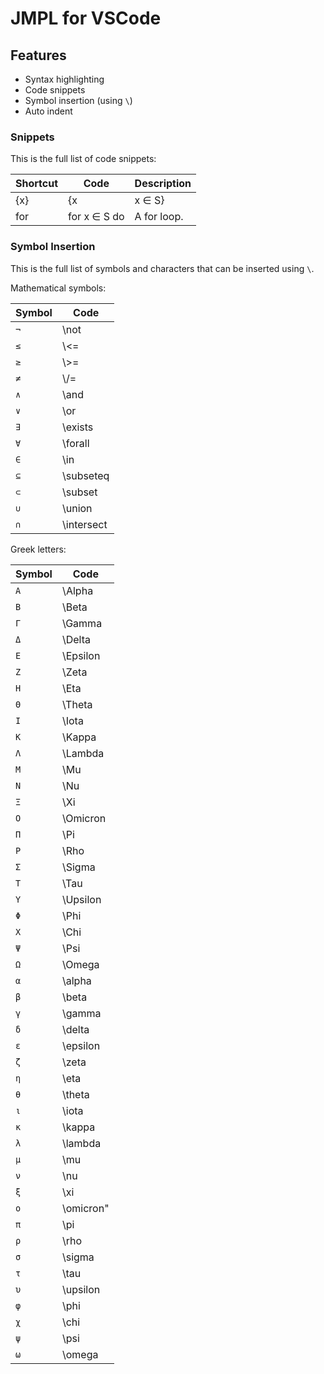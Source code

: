 # JMPL for VSCode

## Features
- Syntax highlighting
- Code snippets
- Symbol insertion (using `\`)
- Auto indent

### Snippets
This is the full list of code snippets:

| Shortcut | Code  | Description |
|------|---------|------|
| {x} | {x | x ∈ S} | A set-builder. |
| for | for x ∈ S do | A for loop. |

### Symbol Insertion
This is the full list of symbols and characters that can be inserted using `\`.

Mathematical symbols:

| Symbol | Code  |
|------|---------|
| `¬`  | \\not |
| `≤`  | \\<= |
| `≥`  | \\>= |
| `≠`  | \\/= |
| `∧`  | \\and |
| `∨`  | \\or |
| `∃`  | \\exists |
| `∀`  | \\forall |
| `∈`  | \\in |
| `⊆`  | \\subseteq |
| `⊂`  | \\subset |
| `∪`  | \\union |
| `∩`  | \\intersect |

Greek letters:

| Symbol | Code  |
|------|---------|
| `Α`  | \\Alpha |
| `Β`  | \\Beta |
| `Γ`  | \\Gamma |
| `Δ`  | \\Delta |
| `Ε`  | \\Epsilon |
| `Ζ`  | \\Zeta |
| `Η`  | \\Eta |
| `Θ`  | \\Theta |
| `Ι`  | \\Iota |
| `Κ`  | \\Kappa |
| `Λ`  | \\Lambda |
| `Μ`  | \\Mu |
| `Ν`  | \\Nu |
| `Ξ`  | \\Xi |
| `Ο`  | \\Omicron |
| `Π`  | \\Pi |
| `Ρ`  | \\Rho |
| `Σ`  | \\Sigma |
| `Τ`  | \\Tau |
| `Υ`  | \\Upsilon |
| `Φ`  | \\Phi |
| `Χ`  | \\Chi |
| `Ψ`  | \\Psi |
| `Ω`  | \\Omega |
| `α`  | \\alpha |
| `β`  | \\beta |
| `γ`  | \\gamma |
| `δ`  | \\delta |
| `ε`  | \\epsilon |
| `ζ`  | \\zeta |
| `η`  | \\eta |
| `θ`  | \\theta |
| `ι`  | \\iota |
| `κ`  | \\kappa |
| `λ`  | \\lambda |
| `μ`  | \\mu |
| `ν`  | \\nu |
| `ξ`  | \\xi |
| `ο`  | \\omicron" |
| `π`  | \\pi |
| `ρ`  | \\rho |
| `σ`  | \\sigma |
| `τ`  | \\tau |
| `υ`  | \\upsilon |
| `φ`  | \\phi |
| `χ`  | \\chi |
| `ψ`  | \\psi |
| `ω`  | \\omega |